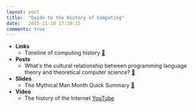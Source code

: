 ```yaml
---
layout: post
title:  "Guide to the History of Computing"
date:   2015-11-10 17:20:15
comments: true
---
```


- **Links**
    - Timeline of computing history [:link:](http://www.computinghistory.org.uk/cgi/computing-timeline.pl)
- **Posts**
    - What's the cultural relationship between programming language theory and theoretical computer science? [:link:](https://www.quora.com/Whats-the-cultural-relationship-between-programming-language-theory-and-theoretical-computer-science) 
- **Slides**
    - The Mythical Man Month Quick Summary [:floppy_disk:](http://www.slideshare.net/MrCracker/the-mythical-man-month-49226879)
- **Video**
    - The history of the Internet [YouTube](https://www.youtube.com/watch?v=9hIQjrMHTv4)
